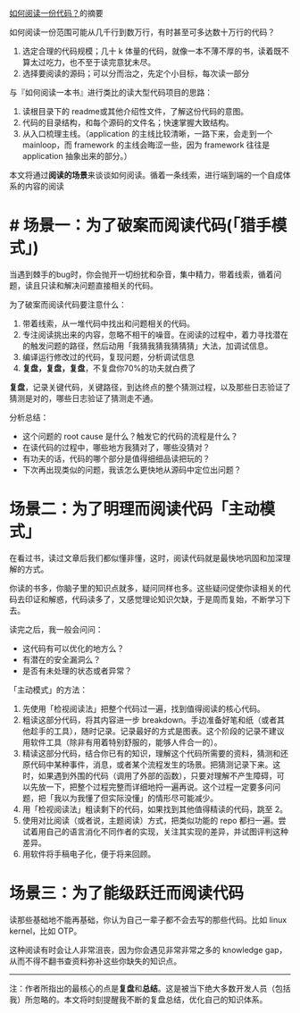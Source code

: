 [如何阅读一份代码？](https://zhuanlan.zhihu.com/p/26222486)的摘要



如何阅读一份范围可能从几千行到数万行，有时甚至可多达数十万行的代码？

1. 选定合理的代码规模；几十 k 体量的代码，就像一本不薄不厚的书，读着既不算太过吃力，也不至于读完意犹未尽。
2. 选择要阅读的源码；可以分而治之，先定个小目标，每次读一部分

与『如何阅读一本书』进行类比的读大型代码项目的思路：

1. 读根目录下的 readme或其他介绍性文件，了解这份代码的意图。
2. 代码的目录结构，和每个源码的文件名；快速掌握大致结构。
3. 从入口梳理主线。（application 的主线比较清晰，一路下来，会走到一个 mainloop，而 framework 的主线会晦涩一些，因为 framework 往往是 application 抽象出来的部分。）

本文将通过**阅读的场景**来谈谈如何阅读。循着一条线索，进行端到端的一个自成体系的内容的阅读

# # 场景一：为了破案而阅读代码(「猎手模式」)

当遇到棘手的bug时，你会抛开一切纷扰和杂音，集中精力，带着线索，循着问题，读且只读和解决问题直接相关的代码。

为了破案而阅读代码要注意什么：

1. 带着线索，从一堆代码中找出和问题相关的代码。
2. 专注阅读挑出来的内容，忽略不相干的噪音。在阅读的过程中，着力寻找潜在的触发问题的路径，然后动用「我猜我猜我猜猜猜」大法，加调试信息。
3. 编译运行修改过的代码，复现问题，分析调试信息
4. **复盘，复盘，复盘**，不复盘你70%的功夫就白费了

**复盘**，记录关键代码，关键路径，到达终点的整个猜测过程，以及那些日志验证了猜测是对的，哪些日志验证了猜测走不通。

分析总结：

- 这个问题的 root cause 是什么？触发它的代码的流程是什么？
- 在读代码的过程中，哪些地方我猜对了，哪些没猜对？
- 有功夫的话，代码的哪个部分是值得细细品读把玩的？
- 下次再出现类似的问题，我该怎么更快地从源码中定位出问题？

# 场景二：为了明理而阅读代码「主动模式」

在看过书，读过文章后我们都似懂非懂，这时，阅读代码就是最快地巩固和加深理解的方式。

你读的书多，你脑子里的知识点就多，疑问同样也多。这些疑问促使你读相关的代码去印证和解惑，代码读多了，又感觉理论知识欠缺，于是周而复始，不断学习下去。

读完之后，我一般会问问：

- 这代码有可以优化的地方么？
- 有潜在的安全漏洞么？
- 是否有未处理的状态或者异常？

「主动模式」的方法：

1. 先使用「检视阅读法」把整个代码过一遍，找到值得阅读的核心代码。
2. 粗读这部分代码，将其内容进一步 breakdown。手边准备好笔和纸（或者其他趁手的工具），随时记录。记录最好的方式是图表。这个阶段的记录不建议用软件工具（除非有用着特别舒服的，能够人件合一的）。
3. 精读这部分代码，结合你已有的知识，理解这个代码所需要的资料，猜测和还原代码中某种事件，消息，或者某个流程发生的场景。把猜测记录下来。这时，如果遇到外围的代码（调用了外部的函数），只要对理解不产生障碍，可以先放一下，把整个过程完整而详细地捋一遍再说。这个过程一定要多问问题，把「我以为我懂了但实际没懂」的情形尽可能减少。
4. 用「检视阅读法」粗读剩下的代码，如果找到其他值得精读的代码，跳至 2。
5. 使用对比阅读（或者说，主题阅读）方式，把类似功能的 repo 都扫一遍。尝试着用自己的语言消化不同作者的实现，关注其实现的差异，并试图评判这种差异。
6. 用软件将手稿电子化，便于将来回顾。

# 场景三：为了能级跃迁而阅读代码

读那些基础地不能再基础，你认为自己一辈子都不会去写的那些代码。比如 linux kernel，比如 OTP。

这种阅读有时会让人非常沮丧，因为你会遇见非常非常之多的 knowledge gap，从而不得不翻书查资料弥补这些你缺失的知识点。

-------------------

注：作者所指出的最核心的点是**复盘**和**总结**。这是被当下绝大多数开发人员（包括我）所忽略的。本文将时刻提醒我不断的复盘总结，优化自己的知识体系。

